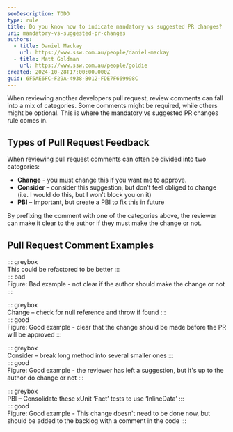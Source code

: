 ```yaml
---
seoDescription: TODO
type: rule
title: Do you know how to indicate mandatory vs suggested PR changes?
uri: mandatory-vs-suggested-pr-changes
authors:
  - title: Daniel Mackay
    url: https://www.ssw.com.au/people/daniel-mackay
  - title: Matt Goldman
    url: https://www.ssw.com.au/people/goldie
created: 2024-10-28T17:00:00.000Z
guid: 6F5AE6FC-F29A-4938-B012-FDE7F669998C
---
```


When reviewing another developers pull request, review comments can fall into a mix of categories. Some comments might be required, while others might be optional. This is where the mandatory vs suggested PR changes rule comes in.

<!--endintro-->

## Types of Pull Request Feedback

When reviewing pull request comments can often be divided into two categories:

* **Change** - you must change this if you want me to approve.
* **Consider** – consider this suggestion, but don’t feel obliged to change (i.e. I would do this, but I won’t block you on it)
* **PBI** – Important, but create a PBI to fix this in future

By prefixing the comment with one of the categories above, the reviewer can make it clear to the author if they must make the change or not.

## Pull Request Comment Examples

::: greybox  
This could be refactored to be better
:::  
::: bad  
Figure: Bad example - not clear if the author should make the change or not
:::

::: greybox  
Change – check for null reference and throw if found
:::  
::: good  
Figure: Good example - clear that the change should be made before the PR will be approved
:::

::: greybox  
Consider – break long method into several smaller ones
:::  
::: good  
Figure: Good example - the reviewer has left a suggestion, but it's up to the author do change or not
:::

::: greybox  
PBI – Consolidate these xUnit ‘Fact’ tests to use ‘InlineData’
:::  
::: good  
Figure: Good example - This change doesn't need to be done now, but should be added to the backlog with a comment in the code
:::
